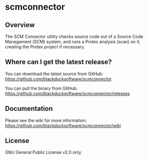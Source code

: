# scmconnector
## Overview

The SCM Connector utility checks source code out of a Source Code Management (SCM) system,
and runs a Protex analysis (scan) on it, creating the Protex project if necessary.

## Where can I get the latest release?

You can download the latest source from GitHub: https://github.com/blackducksoftware/scmconnector.

You can pull the binary from GitHub: https://github.com/blackducksoftware/scmconnector/releases

## Documentation

Please see the wiki for more information: https://github.com/blackducksoftware/scmconnector/wiki

## License

GNU General Public License v2.0 only.